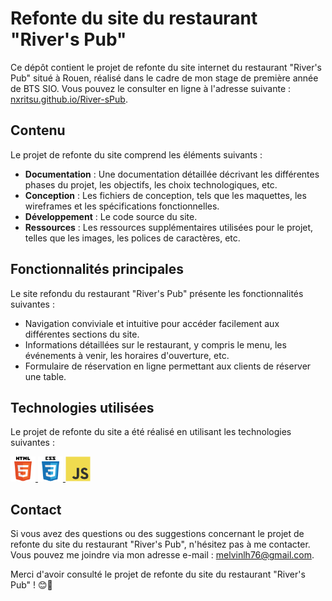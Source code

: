 # Refonte du site du restaurant "River's Pub"

Ce dépôt contient le projet de refonte du site internet du restaurant "River's Pub" situé à Rouen, réalisé dans le cadre de mon stage de première année de BTS SIO. Vous pouvez le consulter en ligne à l'adresse suivante : [nxritsu.github.io/River-sPub](https://nxritsu.github.io/River-s-pub-website/index.html).

## Contenu

Le projet de refonte du site comprend les éléments suivants :

- **Documentation** : Une documentation détaillée décrivant les différentes phases du projet, les objectifs, les choix technologiques, etc.
- **Conception** : Les fichiers de conception, tels que les maquettes, les wireframes et les spécifications fonctionnelles.
- **Développement** : Le code source du site.
- **Ressources** : Les ressources supplémentaires utilisées pour le projet, telles que les images, les polices de caractères, etc.

## Fonctionnalités principales

Le site refondu du restaurant "River's Pub" présente les fonctionnalités suivantes :

- Navigation conviviale et intuitive pour accéder facilement aux différentes sections du site.
- Informations détaillées sur le restaurant, y compris le menu, les événements à venir, les horaires d'ouverture, etc.
- Formulaire de réservation en ligne permettant aux clients de réserver une table.

## Technologies utilisées

Le projet de refonte du site a été réalisé en utilisant les technologies suivantes : <br>

<a href="https://www.w3.org/html/" target="_blank" rel="noreferrer"> <img src="https://raw.githubusercontent.com/devicons/devicon/master/icons/html5/html5-original-wordmark.svg" alt="html5" width="40" height="40"/> </a>
<a href="https://www.w3schools.com/css/" target="_blank" rel="noreferrer"> <img src="https://raw.githubusercontent.com/devicons/devicon/master/icons/css3/css3-original-wordmark.svg" alt="css3" width="40" height="40"/> </a>
<a href="https://developer.mozilla.org/en-US/docs/Web/JavaScript" target="_blank" rel="noreferrer"> <img src="https://raw.githubusercontent.com/devicons/devicon/master/icons/javascript/javascript-original.svg" alt="javascript" width="40" height="40"/> </a>

## Contact

Si vous avez des questions ou des suggestions concernant le projet de refonte du site du restaurant "River's Pub", n'hésitez pas à me contacter. Vous pouvez me joindre via mon adresse e-mail : melvinlh76@gmail.com.

Merci d'avoir consulté le projet de refonte du site du restaurant "River's Pub" ! 😊🍻
